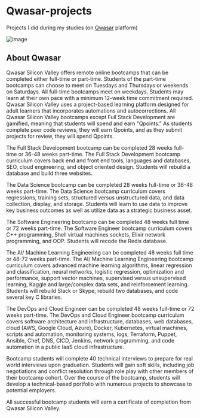 # Qwasar-projects
Projects I did during my studies (on [Qwasar](https://qwasar.io/) platform)


![image](https://user-images.githubusercontent.com/77870324/169619185-45a94457-64d0-475d-8a2b-968fd2f6def6.png)

## About Qwasar
Qwasar Silicon Valley offers remote online bootcamps that can be completed either full-time or part-time. Students of the part-time bootcamps can choose to meet on Tuesdays and Thursdays or weekends on Saturdays. All full-time bootcamps meet on weekdays. Students may learn at their own pace with a minimum 12-week time commitment required. Qwasar Silicon Valley uses a project-based learning platform designed for adult learners that incorporates automations and autocorrections. All Qwasar Silicon Valley bootcamps except Full Stack Development are gamified, meaning that students will spend and earn “Qpoints.” As students complete peer code reviews, they will earn Qpoints, and as they submit projects for review, they will spend Qpoints. 

The Full Stack Development bootcamp can be completed 28 weeks full-time or 36-48 weeks part-time. The Full Stack Development bootcamp curriculum covers back end and front end tools, languages and databases, SEO, cloud engineering, and object oriented design. Students will rebuild a database and build three websites. 

The Data Science bootcamp can be completed 28 weeks full-time or 36-48 weeks part-time. The Data Science bootcamp curriculum covers regressions, training sets, structured versus unstructured data, and data collection, display, and storage. Students will learn to use data to improve key business outcomes as well as utilize data as a strategic business asset. 

The Software Engineering bootcamp can be completed 48 weeks full time or 72 weeks part-time. The Software Engineer bootcamp curriculum covers C++ programming, Shell virtual machines sockets, Elixir network programming, and OOP. Students will recode the Redis database. 

The AI/ Machine Learning Engineering can be completed 48 weeks full time or 48-72 weeks part-time. The AI/ Machine Learning Engineering bootcamp curriculum covers advanced machine learning algorithms, linear regression and classification, neural networks, logistic regression, optimization and performance, support vector machines, supervised versus unsupervised learning, Kaggle and large/complex data sets, and reinforcement learning. Students will rebuild Slack or Skype, rebuild two databases, and code several key C libraries. 

The DevOps and Cloud Engineer can be completed 48 weeks full-time or 72 weeks part-time. The DevOps and Cloud Engineer bootcamp curriculum covers software architecture and infrastructure, databases, web databases, cloud (AWS, Google Cloud, Azure), Docker, Kubernetes, virtual machines, scripts and automation, monitoring systems, logs, Terraform, Puppet, Ansible, Chef, DNS, CICD, Jenkins, network programming, and code automation in a public IaaS cloud infrastructure. 

Bootcamp students will complete 40 technical interviews to prepare for real world interviews upon graduation. Students will gain soft skills, including job negotiations and conflict resolution through role play with other members of their bootcamp cohort. Over the course of the bootcamp, students will develop a technical-based portfolio with numerous projects to showcase to potential employers. 

All successful bootcamp students will earn a certificate of completion from Qwasar Silicon Valley.
